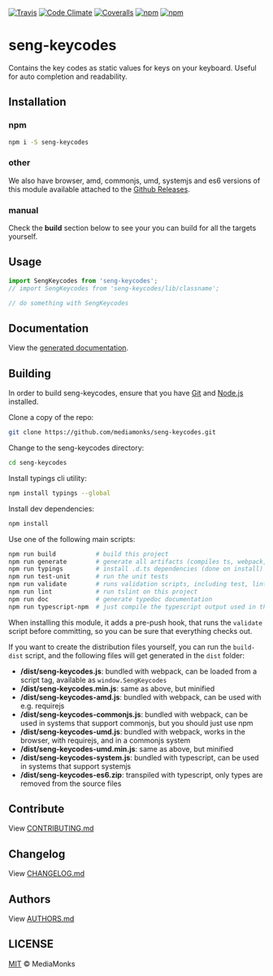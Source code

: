 [![Travis](https://img.shields.io/travis/mediamonks/seng-keycodes.svg?maxAge=2592000)](https://travis-ci.org/mediamonks/seng-keycodes)
[![Code Climate](https://img.shields.io/codeclimate/github/mediamonks/seng-keycodes.svg?maxAge=2592000)](https://codeclimate.com/github/mediamonks/seng-keycodes)
[![Coveralls](https://img.shields.io/coveralls/mediamonks/seng-keycodes.svg?maxAge=2592000)](https://coveralls.io/github/mediamonks/seng-keycodes?branch=master)
[![npm](https://img.shields.io/npm/v/seng-keycodes.svg?maxAge=2592000)](https://www.npmjs.com/package/seng-keycodes)
[![npm](https://img.shields.io/npm/dm/seng-keycodes.svg?maxAge=2592000)](https://www.npmjs.com/package/seng-keycodes)

# seng-keycodes

Contains the key codes as static values for keys on your keyboard. Useful for auto completion and readability.


## Installation

### npm

```sh
npm i -S seng-keycodes
```

### other

We also have browser, amd, commonjs, umd, systemjs and es6 versions of
this module available attached to the [Github Releases](https://github.com/mediamonks/seng-keycodes/releases).

<!---

Note: The below cannot be used yet, as there is no way to link to a
specific version yet without updating this readme manually after each
new version.


### browser

```html
<script src="http://mediamonks-development.s3.amazonaws.com/seng/libs/seng-keycodes/1.2.0/seng-keycodes.min.js"></script>
```
```js
console.log(window.SengKeycodes)
```

### other

Besides the browser version, there are other versions available for
download as well:

- [browser](http://mediamonks-development.s3.amazonaws.com/seng/libs/seng-keycodes/1.2.0/seng-keycodes.js) (and [minified](http://mediamonks-development.s3.amazonaws.com/seng/libs/seng-keycodes/1.2.0/seng-keycodes.min.js))
- [umd](http://mediamonks-development.s3.amazonaws.com/seng/libs/seng-keycodes/1.2.0/seng-keycodes.js) (and [minified](http://mediamonks-development.s3.amazonaws.com/seng/libs/seng-keycodes/1.2.0/seng-keycodes-umd.min.js))
- [amd](http://mediamonks-development.s3.amazonaws.com/seng/libs/seng-keycodes/1.2.0/seng-keycodes-amd.js)
- [commonjs](http://mediamonks-development.s3.amazonaws.com/seng/libs/seng-keycodes/1.2.0/seng-keycodes-commonjs.js)
- [systemjs](http://mediamonks-development.s3.amazonaws.com/seng/libs/seng-keycodes/1.2.0/seng-keycodes-system.js)
- [es6](http://mediamonks-development.s3.amazonaws.com/seng/libs/seng-keycodes/1.2.0/seng-keycodes-es6.zip)

-->

### manual

Check the **build** section below to see your you can build for all the
targets yourself.

## Usage

```ts
import SengKeycodes from 'seng-keycodes';
// import SengKeycodes from 'seng-keycodes/lib/classname';

// do something with SengKeycodes
```


## Documentation

View the [generated documentation](https://rawgit.com/mediamonks/seng-keycodes/master/doc/typedoc/index.html).


## Building

In order to build seng-keycodes, ensure that you have [Git](http://git-scm.com/downloads)
and [Node.js](http://nodejs.org/) installed.

Clone a copy of the repo:
```sh
git clone https://github.com/mediamonks/seng-keycodes.git
```

Change to the seng-keycodes directory:
```sh
cd seng-keycodes
```

Install typings cli utility:
```sh
npm install typings --global
```

Install dev dependencies:
```sh
npm install
```

Use one of the following main scripts:
```sh
npm run build   		# build this project
npm run generate   		# generate all artifacts (compiles ts, webpack, docs and coverage)
npm run typings			# install .d.ts dependencies (done on install)
npm run test-unit    	# run the unit tests
npm run validate		# runs validation scripts, including test, lint and coverage check
npm run lint			# run tslint on this project
npm run doc				# generate typedoc documentation
npm run typescript-npm	# just compile the typescript output used in the npm module
```

When installing this module, it adds a pre-push hook, that runs the `validate`
script before committing, so you can be sure that everything checks out.

If you want to create the distribution files yourself, you can run the
`build-dist` script, and the following files will get generated in the
`dist` folder:

- **/dist/seng-keycodes.js**: bundled with webpack, can be loaded from
	a script tag, available as `window.SengKeycodes`
- **/dist/seng-keycodes.min.js**: same as above, but minified
- **/dist/seng-keycodes-amd.js**: bundled with webpack, can be used
	with e.g. requirejs
- **/dist/seng-keycodes-commonjs.js**: bundled with webpack, can be
	used in systems that support commonjs, but you should just use npm
- **/dist/seng-keycodes-umd.js**: bundled with webpack, works in the
	browser, with requirejs, and in a commonjs system
- **/dist/seng-keycodes-umd.min.js**: same as above, but minified
- **/dist/seng-keycodes-system.js**: bundled with typescript, can be
	used in systems	that support systemjs
- **/dist/seng-keycodes-es6.zip**: transpiled with typescript, only
	types are removed from the source files

## Contribute

View [CONTRIBUTING.md](./CONTRIBUTING.md)


## Changelog

View [CHANGELOG.md](./CHANGELOG.md)


## Authors

View [AUTHORS.md](./AUTHORS.md)


## LICENSE

[MIT](./LICENSE) © MediaMonks


